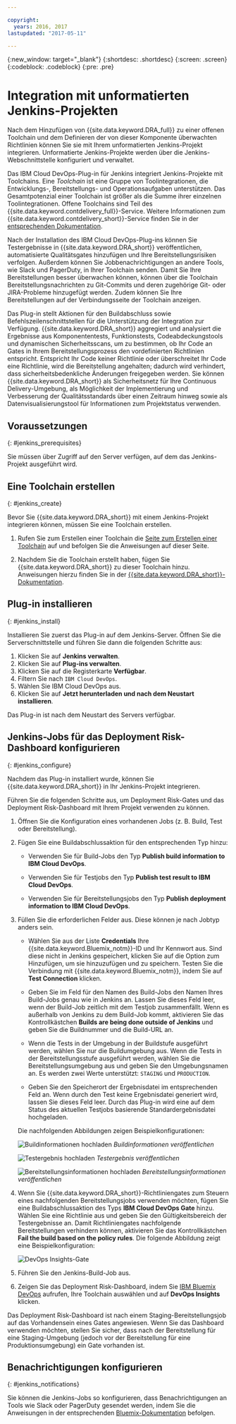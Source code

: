 ```yaml
---

copyright:
  years: 2016, 2017
lastupdated: "2017-05-11"

---
```


{:new_window: target="_blank"}
{:shortdesc: .shortdesc}
{:screen: .screen}
{:codeblock: .codeblock}
{:pre: .pre}

# Integration mit unformatierten Jenkins-Projekten

Nach dem Hinzufügen von {{site.data.keyword.DRA_full}} zu einer offenen Toolchain und dem Definieren der von dieser Komponente überwachten Richtlinien können Sie sie mit Ihrem unformatierten Jenkins-Projekt integrieren. Unformatierte Jenkins-Projekte werden über die Jenkins-Webschnittstelle konfiguriert und verwaltet. 

Das IBM Cloud DevOps-Plug-in für Jenkins integriert Jenkins-Projekte mit Toolchains. Eine _Toolchain_ ist eine Gruppe von Toolintegrationen, die Entwicklungs-, Bereitstellungs- und Operationsaufgaben unterstützen. Das Gesamtpotenzial einer Toolchain ist größer als die Summe ihrer einzelnen Toolintegrationen. Offene Toolchains sind Teil des {{site.data.keyword.contdelivery_full}}-Service. Weitere Informationen zum {{site.data.keyword.contdelivery_short}}-Service finden Sie in der [entsprechenden Dokumentation](https://console.ng.bluemix.net/docs/services/ContinuousDelivery/cd_about.html).

Nach der Installation des IBM Cloud DevOps-Plug-ins können Sie Testergebnisse in {{site.data.keyword.DRA_short}}
veröffentlichen, automatisierte Qualitätsgates hinzufügen und Ihre Bereitstellungsrisiken verfolgen. Außerdem können Sie Jobbenachrichtigungen an andere Tools, wie Slack und PagerDuty, in Ihrer Toolchain senden. Damit Sie Ihre Bereitstellungen besser überwachen können, können über die Toolchain Bereitstellungsnachrichten zu Git-Commits und deren zugehörige Git- oder JIRA-Probleme hinzugefügt werden. Zudem können Sie Ihre Bereitstellungen auf der Verbindungsseite der Toolchain anzeigen. 

Das Plug-in stellt Aktionen für den Buildabschluss sowie Befehlszeilenschnittstellen für die Unterstützung der Integration zur Verfügung. {{site.data.keyword.DRA_short}}
aggregiert und analysiert die Ergebnisse aus Komponententests, Funktionstests, Codeabdeckungstools und dynamischen Sicherheitsscans, um zu
bestimmen, ob Ihr Code an Gates in Ihrem Bereitstellungsprozess den vordefinierten Richtlinien entspricht. Entspricht Ihr Code keiner Richtlinie oder überschreitet Ihr Code eine Richtlinie, wird die Bereitstellung angehalten; dadurch wird verhindert, dass sicherheitsbedenkliche Änderungen freigegeben werden. Sie können {{site.data.keyword.DRA_short}} als Sicherheitsnetz für Ihre Continuous Delivery-Umgebung, als Möglichkeit der Implementierung und Verbesserung der Qualitätsstandards über einen Zeitraum hinweg sowie als Datenvisualisierungstool für Informationen zum Projektstatus verwenden.

## Voraussetzungen
{: #jenkins_prerequisites}

Sie müssen über Zugriff auf den Server verfügen, auf dem das Jenkins-Projekt ausgeführt wird.

## Eine Toolchain erstellen
{: #jenkins_create}

Bevor Sie {{site.data.keyword.DRA_short}} mit einem Jenkins-Projekt integrieren können, müssen Sie eine Toolchain erstellen. 

1. Rufen Sie zum Erstellen einer Toolchain die [Seite zum Erstellen einer Toolchain](https://console.ng.bluemix.net/devops/create) auf und befolgen Sie die Anweisungen auf dieser Seite. 

2. Nachdem Sie die Toolchain erstellt haben, fügen Sie {{site.data.keyword.DRA_short}} zu dieser Toolchain hinzu. Anweisungen hierzu finden Sie in der [{{site.data.keyword.DRA_short}}-Dokumentation](https://console.ng.bluemix.net/docs/services/DevOpsInsights/index.html). 

## Plug-in installieren
{: #jenkins_install}

Installieren Sie zuerst das Plug-in auf dem Jenkins-Server. Öffnen Sie die Serverschnittstelle und führen Sie dann die folgenden Schritte aus:

1. Klicken Sie auf **Jenkins verwalten**.
2. Klicken Sie auf **Plug-ins verwalten**. 
3. Klicken Sie auf die Registerkarte **Verfügbar**.
4. Filtern Sie nach `IBM Cloud DevOps`. 
5. Wählen Sie IBM Cloud DevOps aus.
6. Klicken Sie auf **Jetzt herunterladen und nach dem Neustart installieren**. 

Das Plug-in ist nach dem Neustart des Servers verfügbar.  

## Jenkins-Jobs für das Deployment Risk-Dashboard konfigurieren
{: #jenkins_configure}

Nachdem das Plug-in installiert wurde, können Sie {{site.data.keyword.DRA_short}} in Ihr Jenkins-Projekt integrieren. 

Führen Sie die folgenden Schritte aus, um Deployment Risk-Gates und das Deployment Risk-Dashboard mit Ihrem Projekt verwenden zu können.

1. Öffnen Sie die Konfiguration eines vorhandenen Jobs (z. B. Build, Test oder Bereitstellung).

2. Fügen Sie eine Buildabschlussaktion für den entsprechenden Typ hinzu:

   * Verwenden Sie für Build-Jobs den Typ **Publish build information to IBM Cloud DevOps**.
   
   * Verwenden Sie für Testjobs den Typ **Publish test result to IBM Cloud DevOps**.
   
   * Verwenden Sie für Bereitstellungsjobs den Typ **Publish deployment information to IBM Cloud DevOps**.
   
3. Füllen Sie die erforderlichen Felder aus. Diese können je nach Jobtyp anders sein. 

   * Wählen Sie aus der Liste **Credentials** Ihre {{site.data.keyword.Bluemix_notm}}-ID und Ihr Kennwort aus. Sind diese nicht in Jenkins gespeichert, klicken Sie auf die Option zum Hinzufügen, um sie hinzuzufügen und zu speichern. Testen Sie die Verbindung mit {{site.data.keyword.Bluemix_notm}}, indem Sie auf **Test Connection** klicken.
   
   * Geben Sie im Feld für den Namen des Build-Jobs den Namen Ihres Build-Jobs genau wie in Jenkins an. Lassen Sie dieses Feld leer, wenn der Build-Job zeitlich mit dem Testjob zusammenfällt. Wenn es außerhalb von Jenkins zu dem Build-Job kommt, aktivieren Sie das Kontrollkästchen **Builds are being done outside of Jenkins** und geben Sie die Buildnummer und die Build-URL an.
   
   * Wenn die Tests in der Umgebung in der Buildstufe ausgeführt werden, wählen Sie nur die Buildumgebung aus. Wenn die Tests in der Bereitstellungsstufe ausgeführt werden, wählen Sie die Bereitstellungsumgebung aus und geben Sie den Umgebungsnamen an. Es werden zwei Werte unterstützt: `STAGING` und `PRODUCTION`.
   
   * Geben Sie den Speicherort der Ergebnisdatei im entsprechenden Feld an. Wenn durch den Test keine Ergebnisdatei generiert wird, lassen Sie dieses Feld leer. Durch das Plug-in wird eine auf dem Status des aktuellen Testjobs basierende Standardergebnisdatei hochgeladen.

   Die nachfolgenden Abbildungen zeigen Beispielkonfigurationen:
   
   ![Buildinformationen hochladen](images/Upload-Build-Info.png "Buildinformationen in DRA veröffentlichen")
   _Buildinformationen veröffentlichen_
   
   ![Testergebnis hochladen](images/Upload-Test-Result.png "Testergebnis in DRA veröffentlichen")
   _Testergebnis veröffentlichen_
   
   ![Bereitstellungsinformationen hochladen](images/Upload-Deployment-Info.png "Bereitstellungsinformationen in DRA veröffentlichen")
   _Bereitstellungsinformationen veröffentlichen_

4. Wenn Sie {{site.data.keyword.DRA_short}}-Richtliniengates zum Steuern eines nachfolgenden Bereitstellungsjobs verwenden möchten, fügen Sie eine Buildabschlussaktion des Typs **IBM Cloud DevOps Gate** hinzu. Wählen Sie eine Richtlinie aus und geben Sie den Gültigkeitsbereich der Testergebnisse an. Damit Richtliniengates nachfolgende Bereitstellungen verhindern können, aktivieren Sie das Kontrollkästchen **Fail the build based on the policy rules**. Die folgende Abbildung zeigt eine Beispielkonfiguration:

    ![DevOps Insights-Gate](images/DRA-Gate.png "DevOps Insights-Gate")

5. Führen Sie den Jenkins-Build-Job aus.

6. Zeigen Sie das Deployment Risk-Dashboard, indem Sie [IBM Bluemix DevOps](https://console.ng.bluemix.net/devops) aufrufen, Ihre Toolchain auswählen und auf **DevOps Insights** klicken.

Das Deployment Risk-Dashboard ist nach einem Staging-Bereitstellungsjob auf das Vorhandensein eines Gates angewiesen. Wenn Sie das Dashboard verwenden möchten, stellen Sie sicher, dass nach der Bereitstellung für eine Staging-Umgebung (jedoch vor der Bereitstellung für eine Produktionsumgebung) ein Gate vorhanden ist.
    
## Benachrichtigungen konfigurieren
{: #jenkins_notifications}

Sie können die Jenkins-Jobs so konfigurieren, dass Benachrichtigungen an Tools wie Slack oder PagerDuty gesendet werden, indem Sie die Anweisungen in der entsprechenden [Bluemix-Dokumentation](https://console.ng.bluemix.net/docs/services/ContinuousDelivery/toolchains_integrations.html#jenkins) befolgen.
